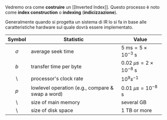 Vedremo ora come **costruire** un [[Inverted Index]].
Questo processo è noto come **index construction** o **indexing** (**indicizzazione**).

Generalmente quando si progetta un sistema di IR lo si fa in base alle caratteristiche hardware sul quale dovrà essere implementato.

Symbol | Statistic | Value
:---:|---|---
$\sigma$ | average seek time | $5 \text{ ms} = 5 \times 10^{-3} \text{ s}$
$b$ | transfer time per byte | $0.02 \; \mu s = 2 \times 10^{-8} \text{ s}$
\ | processor's clock rate | $10^9 s^{-1}$
$p$ | lowlevel operation (e.g., compare & swap a word) | $0.01 \; \mu s = 10^{-8} \text{ s}$
\ | size of main memory | several GB
\ | size of disk space | 1 TB or more

